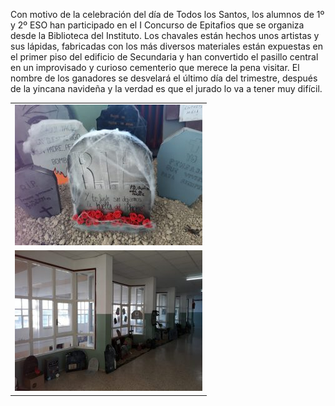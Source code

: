 <!-- TITLE: I CONCURSO DE EPITAFIOS: ¡ME MUERO DE LA RISA! -->

Con motivo de la celebración del día de Todos los Santos, los alumnos de 1º y 2º ESO han participado en el I Concurso de Epitafios que se organiza desde la Biblioteca del Instituto. Los chavales están hechos unos artistas y sus lápidas, fabricadas con los más diversos materiales están expuestas en el primer piso del edificio de Secundaria y han convertido el pasillo central en un improvisado y curioso cementerio que merece la pena visitar. El nombre de los ganadores se desvelará el último día del trimestre, después de la yincana navideña y la verdad es que el jurado lo va a tener muy difícil.

||
|:-:|
|![20171030 091129 300 X 225](/uploads/20171030-091129-300-x-225.jpg "20171030 091129 300 X 225")|
|![20171030 091937 300 X 225](/uploads/20171030-091937-300-x-225.jpg "20171030 091937 300 X 225")|
